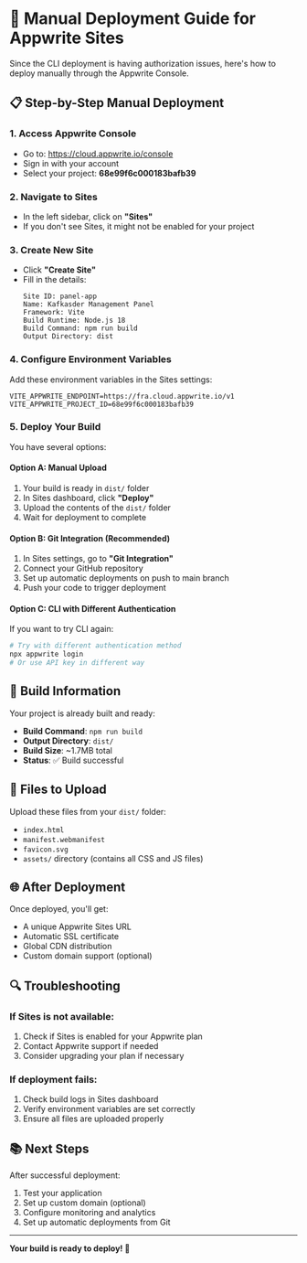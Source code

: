 # 🚀 Manual Deployment Guide for Appwrite Sites

Since the CLI deployment is having authorization issues, here's how to deploy manually through the Appwrite Console.

## 📋 Step-by-Step Manual Deployment

### 1. **Access Appwrite Console**
- Go to: https://cloud.appwrite.io/console
- Sign in with your account
- Select your project: **68e99f6c000183bafb39**

### 2. **Navigate to Sites**
- In the left sidebar, click on **"Sites"**
- If you don't see Sites, it might not be enabled for your project

### 3. **Create New Site**
- Click **"Create Site"**
- Fill in the details:
  ```
  Site ID: panel-app
  Name: Kafkasder Management Panel
  Framework: Vite
  Build Runtime: Node.js 18
  Build Command: npm run build
  Output Directory: dist
  ```

### 4. **Configure Environment Variables**
Add these environment variables in the Sites settings:
```
VITE_APPWRITE_ENDPOINT=https://fra.cloud.appwrite.io/v1
VITE_APPWRITE_PROJECT_ID=68e99f6c000183bafb39
```

### 5. **Deploy Your Build**
You have several options:

#### Option A: Manual Upload
1. Your build is ready in `dist/` folder
2. In Sites dashboard, click **"Deploy"**
3. Upload the contents of the `dist/` folder
4. Wait for deployment to complete

#### Option B: Git Integration (Recommended)
1. In Sites settings, go to **"Git Integration"**
2. Connect your GitHub repository
3. Set up automatic deployments on push to main branch
4. Push your code to trigger deployment

#### Option C: CLI with Different Authentication
If you want to try CLI again:
```bash
# Try with different authentication method
npx appwrite login
# Or use API key in different way
```

## 🔧 Build Information

Your project is already built and ready:
- **Build Command**: `npm run build`
- **Output Directory**: `dist/`
- **Build Size**: ~1.7MB total
- **Status**: ✅ Build successful

## 📁 Files to Upload

Upload these files from your `dist/` folder:
- `index.html`
- `manifest.webmanifest`
- `favicon.svg`
- `assets/` directory (contains all CSS and JS files)

## 🌐 After Deployment

Once deployed, you'll get:
- A unique Appwrite Sites URL
- Automatic SSL certificate
- Global CDN distribution
- Custom domain support (optional)

## 🔍 Troubleshooting

### If Sites is not available:
1. Check if Sites is enabled for your Appwrite plan
2. Contact Appwrite support if needed
3. Consider upgrading your plan if necessary

### If deployment fails:
1. Check build logs in Sites dashboard
2. Verify environment variables are set correctly
3. Ensure all files are uploaded properly

## 📚 Next Steps

After successful deployment:
1. Test your application
2. Set up custom domain (optional)
3. Configure monitoring and analytics
4. Set up automatic deployments from Git

---

**Your build is ready to deploy! 🎉**
